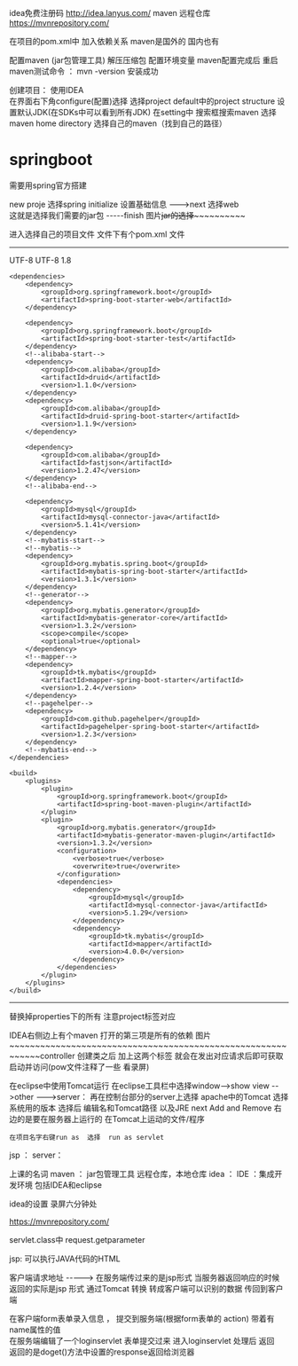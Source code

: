 idea免费注册码
http://idea.lanyus.com/
maven 远程仓库
https://mvnrepository.com/

在项目的pom.xml中
加入依赖关系<dependency></dependency> 
maven是国外的   国内也有

配置maven  (jar包管理工具)
解压压缩包  配置环境变量
maven配置完成后 重启
maven测试命令 ： mvn -version
安装成功

创建项目：
使用IDEA   
	在界面右下角configure(配置)选择
	选择project default中的project  structure  设置默认JDK(在SDKs中可以看到所有JDK)
	在setting中 搜索框搜索maven   选择maven home directory 选择自己的maven（找到自己的路径）
	

# springboot 
需要用spring官方搭建 

new proje 
选择spring initialize  设置基础信息   --->next
选择web   
这就是选择我们需要的jar包
-----finish
图片~~~~~~~~~~~~~~~~~~~~~~~~~~~~~~~~jar的选择~~~~~~~~~~~~~~~~~~~~~~~~~~~~~~~~~~~~~~~~~~

进入选择自己的项目文件   文件下有个pom.xml 文件

---------------------------------------------------------------------------
<properties>
		<project.build.sourceEncoding>UTF-8</project.build.sourceEncoding>
		<project.reporting.outputEncoding>UTF-8</project.reporting.outputEncoding>
		<java.version>1.8</java.version>
	</properties>

	<dependencies>
		<dependency>
			<groupId>org.springframework.boot</groupId>
			<artifactId>spring-boot-starter-web</artifactId>
		</dependency>

		<dependency>
			<groupId>org.springframework.boot</groupId>
			<artifactId>spring-boot-starter-test</artifactId>
		</dependency>
		<!--alibaba-start-->
		<dependency>
			<groupId>com.alibaba</groupId>
			<artifactId>druid</artifactId>
			<version>1.1.0</version>
		</dependency>
		<dependency>
			<groupId>com.alibaba</groupId>
			<artifactId>druid-spring-boot-starter</artifactId>
			<version>1.1.9</version>
		</dependency>

		<dependency>
			<groupId>com.alibaba</groupId>
			<artifactId>fastjson</artifactId>
			<version>1.2.47</version>
		</dependency>
		<!--alibaba-end-->

		<dependency>
			<groupId>mysql</groupId>
			<artifactId>mysql-connector-java</artifactId>
			<version>5.1.41</version>
		</dependency>
		<!--mybatis-start-->
		<!--mybatis-->
		<dependency>
			<groupId>org.mybatis.spring.boot</groupId>
			<artifactId>mybatis-spring-boot-starter</artifactId>
			<version>1.3.1</version>
		</dependency>
		<!--generator-->
		<dependency>
			<groupId>org.mybatis.generator</groupId>
			<artifactId>mybatis-generator-core</artifactId>
			<version>1.3.2</version>
			<scope>compile</scope>
			<optional>true</optional>
		</dependency>
		<!--mapper-->
		<dependency>
			<groupId>tk.mybatis</groupId>
			<artifactId>mapper-spring-boot-starter</artifactId>
			<version>1.2.4</version>
		</dependency>
		<!--pagehelper-->
		<dependency>
			<groupId>com.github.pagehelper</groupId>
			<artifactId>pagehelper-spring-boot-starter</artifactId>
			<version>1.2.3</version>
		</dependency>
		<!--mybatis-end-->
	</dependencies>

	<build>
		<plugins>
			<plugin>
				<groupId>org.springframework.boot</groupId>
				<artifactId>spring-boot-maven-plugin</artifactId>
			</plugin>
			<plugin>
				<groupId>org.mybatis.generator</groupId>
				<artifactId>mybatis-generator-maven-plugin</artifactId>
				<version>1.3.2</version>
				<configuration>
					<verbose>true</verbose>
					<overwrite>true</overwrite>
				</configuration>
				<dependencies>
					<dependency>
						<groupId>mysql</groupId>
						<artifactId>mysql-connector-java</artifactId>
						<version>5.1.29</version>
					</dependency>
					<dependency>
						<groupId>tk.mybatis</groupId>
						<artifactId>mapper</artifactId>
						<version>4.0.0</version>
					</dependency>
				</dependencies>
			</plugin>
		</plugins>
	</build>
-------------------------------------------------------------------------------------------
替换掉properties下的所有   注意project标签对应</project>

IDEA右侧边上有个maven  打开的第三项是所有的依赖
图片~~~~~~~~~~~~~~~~~~~~~~~~~~~~~~~~~~~~~~~~~~~~~~~~~~~~~~~~~~~~controller
创建类之后 加上这两个标签 就会在发出对应请求后即可获取
启动并访问(pow文件注释了一些   看录屏)


在eclipse中使用Tomcat运行
	在eclipse工具栏中选择window-->show view  -->other --->server：
	再在控制台部分的server上选择 apache中的Tomcat  选择系统用的版本
	选择后  编辑名和Tomcat路径   以及JRE         next
	Add and Remove   右边的是要在服务器上运行的  在Tomcat上运动的文件/程序
	
	在项目名字右键run as  选择  run as servlet
	
	

jsp ：
server：



上课的名词
maven ：   jar包管理工具
		远程仓库，本地仓库
idea  ：
IDE  ：集成开发环境    包括IDEA和eclipse


idea的设置 录屏六分钟处

https://mvnrepository.com/


servlet.class中
request.getparameter




jsp: 可以执行JAVA代码的HTML



客户端请求地址   ----->  在服务端传过来的是jsp形式    当服务器返回响应的时候  返回的实际是jsp 形式
通过Tomcat 转换  转成客户端可以识别的数据 传回到客户端  




在客户端form表单录入信息   ，     提交到服务端(根据form表单的 action) 带着有name属性的值  
在服务端编辑了一个loginservlet   表单提交过来  进入loginservlet
处理后  返回   
返回的是doget()方法中设置的response返回给浏览器


